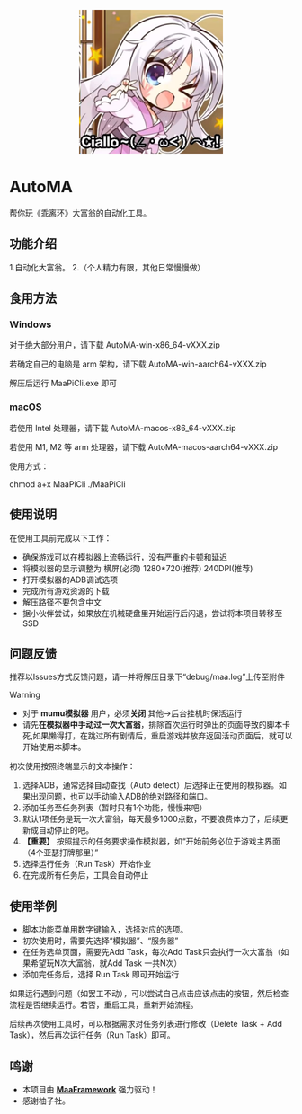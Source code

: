 <!-- markdownlint-disable MD033 MD041 -->
<p align="center">
  <img alt="LOGO" src="https://github.com/MakoCoreleone/AutoMA/blob/main/Ciallo.png" width="256" height="256" />
</p>



# AutoMA
帮你玩《乖离环》大富翁的自动化工具。

## 功能介绍

1.自动化大富翁。
2.（个人精力有限，其他日常慢慢做）

## 食用方法

### Windows

  对于绝大部分用户，请下载 AutoMA-win-x86_64-vXXX.zip
  
  若确定自己的电脑是 arm 架构，请下载 AutoMA-win-aarch64-vXXX.zip
  
  解压后运行 MaaPiCli.exe 即可
  
### macOS
  若使用 Intel 处理器，请下载 AutoMA-macos-x86_64-vXXX.zip
  
  若使用 M1, M2 等 arm 处理器，请下载 AutoMA-macos-aarch64-vXXX.zip
  
  使用方式：
  
  chmod a+x MaaPiCli
  ./MaaPiCli

## 使用说明

在使用工具前完成以下工作：

* 确保游戏可以在模拟器上流畅运行，没有严重的卡顿和延迟
* 将模拟器的显示调整为 横屏(必须) 1280*720(推荐) 240DPI(推荐)
* 打开模拟器的ADB调试选项
* 完成所有游戏资源的下载
* 解压路径不要包含中文
* 据小伙伴尝试，如果放在机械硬盘里开始运行后闪退，尝试将本项目转移至SSD


## 问题反馈
推荐以Issues方式反馈问题，请一并将解压目录下“debug/maa.log”上传至附件



> [!WARNING]  
> * 对于 **mumu模拟器** 用户，必须**关闭**  其他->后台挂机时保活运行 
> * 请先**在模拟器中手动过一次大富翁**，排除首次运行时弹出的页面导致的脚本卡死,如果懒得打，在跳过所有剧情后，重启游戏并放弃返回活动页面后，就可以开始使用本脚本。

初次使用按照终端显示的文本操作：

1. 选择ADB，通常选择自动查找（Auto detect）后选择正在使用的模拟器。如果出现问题，也可以手动输入ADB的绝对路径和端口。
2. 添加任务至任务列表（暂时只有1个功能，慢慢来吧）
3. 默认1项任务是玩一次大富翁，每天最多1000点数，不要浪费体力了，后续更新成自动停止的吧。
4. **【重要】** 按照提示的任务要求操作模拟器，如“开始前务必位于游戏主界面（4个亚瑟打牌那里）”
5. 选择运行任务（Run Task）开始作业
6. 在完成所有任务后，工具会自动停止

## 使用举例

* 脚本功能菜单用数字键输入，选择对应的选项。
* 初次使用时，需要先选择“模拟器”、“服务器”
* 在任务选单页面，需要先Add Task，每次Add Task只会执行一次大富翁（如果希望玩N次大富翁，就Add Task 一共N次）
* 添加完任务后，选择 Run Task 即可开始运行

如果运行遇到问题（如罢工不动），可以尝试自己点击应该点击的按钮，然后检查流程是否继续运行。若否，重启工具，重新开始流程。

后续再次使用工具时，可以根据需求对任务列表进行修改（Delete Task + Add Task），然后再次运行任务（Run Task）即可。
  
## 鸣谢

* 本项目由 **[MaaFramework](https://github.com/MaaXYZ/MaaFramework)** 强力驱动！
* 感谢柚子社。



